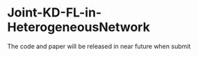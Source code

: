 # Joint-KD-FL-in-HeterogeneousNetwork
The code and paper will be released in near future when submit

